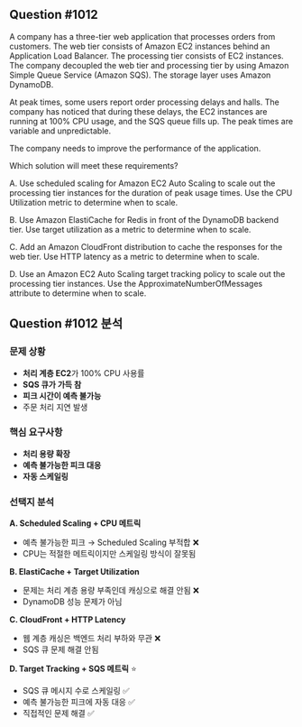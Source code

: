 ## Question #1012
A company has a three-tier web application that processes orders from customers. The web tier consists of Amazon EC2 instances behind an Application Load Balancer. The processing tier consists of EC2 instances. The company decoupled the web tier and processing tier by using Amazon Simple Queue Service (Amazon SQS). The storage layer uses Amazon DynamoDB.

At peak times, some users report order processing delays and halls. The company has noticed that during these delays, the EC2 instances are running at 100% CPU usage, and the SQS queue fills up. The peak times are variable and unpredictable.

The company needs to improve the performance of the application.

Which solution will meet these requirements?

A. Use scheduled scaling for Amazon EC2 Auto Scaling to scale out the processing tier instances for the duration of peak usage times. Use the CPU Utilization metric to determine when to scale.

B. Use Amazon ElastiCache for Redis in front of the DynamoDB backend tier. Use target utilization as a metric to determine when to scale.

C. Add an Amazon CloudFront distribution to cache the responses for the web tier. Use HTTP latency as a metric to determine when to scale.

D. Use an Amazon EC2 Auto Scaling target tracking policy to scale out the processing tier instances. Use the ApproximateNumberOfMessages attribute to determine when to scale.

## Question #1012 분석

### 문제 상황
- **처리 계층 EC2**가 100% CPU 사용률
- **SQS 큐가 가득 참**
- **피크 시간이 예측 불가능**
- 주문 처리 지연 발생

### 핵심 요구사항
- **처리 용량 확장**
- **예측 불가능한 피크 대응**
- **자동 스케일링**

### 선택지 분석

**A. Scheduled Scaling + CPU 메트릭**
- 예측 불가능한 피크 → Scheduled Scaling 부적합 ❌
- CPU는 적절한 메트릭이지만 스케일링 방식이 잘못됨

**B. ElastiCache + Target Utilization**
- 문제는 처리 계층 용량 부족인데 캐싱으로 해결 안됨 ❌
- DynamoDB 성능 문제가 아님

**C. CloudFront + HTTP Latency**
- 웹 계층 캐싱은 백엔드 처리 부하와 무관 ❌
- SQS 큐 문제 해결 안됨

**D. Target Tracking + SQS 메트릭** ⭐
- SQS 큐 메시지 수로 스케일링 ✅
- 예측 불가능한 피크에 자동 대응 ✅
- 직접적인 문제 해결 ✅


